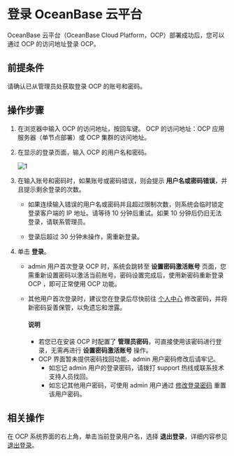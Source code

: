 # 登录 OceanBase 云平台

OceanBase 云平台（OceanBase Cloud Platform，OCP）部署成功后，您可以通过 OCP 的访问地址登录 OCP。

## 前提条件

请确认已从管理员处获取登录 OCP 的账号和密码。

## 操作步骤

1. 在浏览器中输入 OCP 的访问地址，按回车键。
   OCP 的访问地址：OCP 应用服务器（单节点部署）或 OCP 集群的访问地址。

2. 在显示的登录页面，输入 OCP 的用户名和密码。

   ![1](https://obbusiness-private.oss-cn-shanghai.aliyuncs.com/doc/img/ocp/410/%E7%99%BB%E5%BD%95ocp.png)

3. 在输入账号和密码时，如果账号或密码错误，则会提示 **用户名或密码错误**，并且提示剩余登录的次数。

   * 如果连续输入错误的用户名或密码并且超过限制次数，则系统会临时锁定登录客户端的 IP 地址。请等待 10 分钟后重试。如果 10 分钟后仍旧无法登录，请联系管理员。

   * 登录后超过 30 分钟未操作，需重新登录。

4. 单击 **登录**。

   * admin 用户首次登录 OCP 时，系统会跳转至 **设置密码激活账号** 页面，您需重新设置密码以激活当前账号。密码设置完成后，使用新密码重新登录 OCP ，即可正常使用 OCP 功能。

   * 其他用户首次登录时，建议您在登录后尽快前往 [个人中心](../1600.system-management-features/600.management-user-center/200.change-the-logon-password.md) 修改密码，并将新密码妥善保管，以免遗忘和泄露。

      <main id="notice" type='explain'>
      <h4>说明</h4>
      <p><ul><li>若您已在安装 OCP 时配置了 <b>管理员密码</b>，可直接使用该密码进行登录，无需再进行 <b>设置密码激活账号</b> 操作。</li><li>OCP 界面暂未提供密码找回功能，admin 用户密码修改后请牢记。<ul><li>如忘记 admin 用户的登录密码，请拨打 support 热线或联系技术支持人员找回。</li><li>如忘记其他用户密码，可使用 admin 用户通过 <a href="../1600.system-management-features/600.management-user-center/200.change-the-logon-password.md">修改登录密码</a> 重置该用户密码。</li></ul></li></ul></p>
      </main>

## 相关操作

在 OCP 系统界面的右上角，单击当前登录用户名，选择 **退出登录**，详细内容参见 [退出登录](../1600.system-management-features/600.management-user-center/400.log-out.md)。
